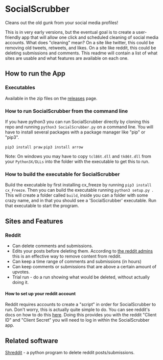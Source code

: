 # SocialScrubber
Cleans out the old gunk from your social media profiles!

This is in very early versions, but the eventual goal is to create a user-friendly app that will allow one click and scheduled cleaning of social media accounts. What does "cleaning" mean? On a site like twitter, this could be removing old tweets, retweets, and likes. On a site like reddit, this could be deleting submissions and comments. This readme will contain a list of what sites are usable and what features are available on each one.

## How to run the App

### Executables

Available in the zip files on the [releases](https://github.com/Nick-Gottschlich/Social-Amnesia/releases) page.

### How to run SocialScrubber from the command line
If you have python3 you can run SocialScrubber directly by cloning this repo and running `python3 SocialScrubber.py` on a command line. You will have to install several packages with a package manager like "pip" or "pip3".

`pip3 install praw`
`pip3 install arrow`

Note: On windows you may have to copy `tcl86t.dll` and `tk86t.dll` from your `Python3X/DLLs` into the folder with the executable to get this to run.

### How to build the executable for SocialScrubber

Build the executable by first installing cx_freeze by running `pip3 install cx_Freeze`. Then you can build the executable running `python3 setup.py `. This will create a folder called `build`, inside you can a folder with some crazy name, and in that you should see a 'SocialScrubber' executable. Run that executable to start the program.


## Sites and Features

### Reddit
* Can delete comments and submissions.
* Edits your posts before deleting them. According to [the reddit admins](https://www.reddit.com/r/blog/comments/1dhw2j/reddits_privacy_policy_has_been_rewritten_from/c9qgbbb/) this is an effective way to remove content from reddit.
* Can keep a time range of comments and submissions (in hours)
* Can keep comments or submissions that are above a certain amount of upvotes.
* Trial run - do a run showing what would be deleted, without actually doing it.

#### How to set up your reddit account

Reddit requires accounts to create a "script" in order for SocialScrubber to run. Don't worry, this is actually quite simple to do. You can see reddit's docs on how to do this [here](https://github.com/reddit-archive/reddit/wiki/OAuth2-Quick-Start-Example#first-steps). Doing this provides you with the reddit "Client ID" and "Client Secret" you will need to log in within the SocialScrubber app.

## Related software

[Shreddit](https://github.com/x89/Shreddit) - a python program to delete reddit posts/submissions.